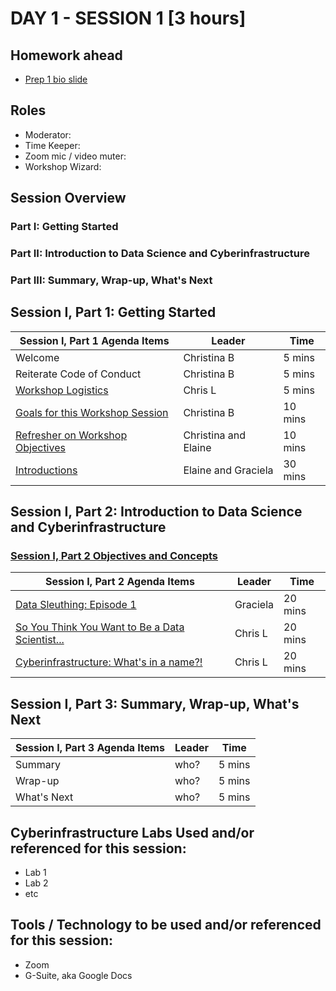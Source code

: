 

# DAY 1 - SESSION 1 [3 hours]


## Homework ahead
* [Prep 1 bio slide](https://rapid-research.github.io/nc_pr_virtual_workshop/homework/workshop_bios.html)

## Roles
* Moderator: 
* Time Keeper:
* Zoom mic / video muter:
* Workshop Wizard: 

## Session Overview
### Part I: Getting Started
### Part II: Introduction to Data Science and Cyberinfrastructure
### Part III: Summary, Wrap-up, What's Next

## Session I, Part 1: Getting Started
Session I, Part 1 Agenda Items | Leader | Time 
---------------------------------------- | --------------- | ------- 
Welcome | Christina B | 5 mins 
Reiterate Code of Conduct | Christina B | 5 mins 
[Workshop Logistics](https://rapid-research.github.io/nc_pr_virtual_workshop/modules/workshop_logistics.html) | Chris L | 5 mins 
[Goals for this Workshop Session](https://rapid-research.github.io/nc_pr_virtual_workshop/modules/sessionI_goals.html) | Christina B | 10 mins 
[Refresher on Workshop Objectives](https://rapid-research.github.io/nc_pr_virtual_workshop/modules/workshop_objectives.html) | Christina and Elaine | 10 mins 
[Introductions](https://rapid-research.github.io/nc_pr_virtual_workshop/modules/participant_introductions.html) | Elaine and Graciela | 30 mins 

## Session I, Part 2: Introduction to Data Science and Cyberinfrastructure

### [Session I, Part 2 Objectives and Concepts](https://rapid-research.github.io/nc_pr_virtual_workshop/modules/intro_to_cyberinfra.html#objectives-and-concepts)

Session I, Part 2 Agenda Items | Leader | Time 
---------------------------------------- | --------------- | ------- 
[Data Sleuthing: Episode 1](https://rapid-research.github.io/nc_pr_virtual_workshop/modules/data_sleuth_episode1.html) | Graciela | 20 mins
[So You Think You Want to Be a Data Scientist...](https://rapid-research.github.io/nc_pr_virtual_workshop/modules/intro_to_datasci.html) | Chris L | 20 mins 
[Cyberinfrastructure: What's in a name?!](https://rapid-research.github.io/nc_pr_virtual_workshop/modules/intro_to_cyberinfra.html) | Chris L | 20 mins 

## Session I, Part 3: Summary, Wrap-up, What's Next
Session I, Part 3 Agenda Items | Leader | Time 
---------------------------------------- | --------------- | -------
Summary  | who? | 5 mins
Wrap-up | who? | 5 mins 
What's Next | who? | 5 mins

## Cyberinfrastructure Labs Used and/or referenced for this session:
* Lab 1
* Lab 2
* etc

## Tools / Technology to be used and/or referenced for this session:
* Zoom
* G-Suite, aka Google Docs





